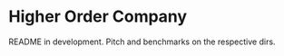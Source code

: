 Higher Order Company
====================

README in development. Pitch and benchmarks on the respective dirs.
